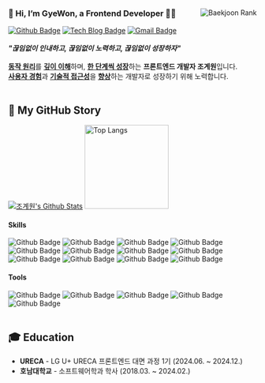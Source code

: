 <!-- README.md의 영역은 큰 틀로 기본적으로 <div>{child}<div> 형식임 -->

<!-- 나에 대한 설명 -->
<div>
  <img align="right" src="http://mazassumnida.wtf/api/v2/generate_badge?boj=jgw6372" alt="Baekjoon Rank" />  
  <div align="left">
    <h3>👋 Hi, I’m GyeWon, a Frontend Developer 🧑‍💻</h3>
    <div>
      <a href="https://github.com/JGW-Korea"><img src="https://img.shields.io/badge/-Github-black?style=for-the-badge&logo=Github&logoColor=white" alt="Github Badge"/></a>
      <a href="https://dramatic-jasmine-13a.notion.site/Web-Development-f4c3f4ccd2674db8833c4ed0f5575a45"><img src="https://img.shields.io/badge/-TechBlog-EEEEEE?style=for-the-badge&logo=Notion&logoColor=black" alt="Tech Blog Badge"/></a>
      <a href="mailto:jgw6372@gmail.com"><img src="https://img.shields.io/badge/Gmail-D14836?style=for-the-badge&logo=Gmail&logoColor=white" alt="Gmail Badge"/></a>
    </div>
    <br />
    <div>
      <i><strong>"끊임없이 인내하고, 끊임없이 노력하고, 끊임없이 성장하자"</strong></i>
    </div>
    <br />
    <div>
      <span><a href="#"><strong>동작 원리</strong></a>를 <a href="#"><strong>깊이 이해</strong></a>하며, <a href="#"><strong>한 단계씩 성장</strong></a>하는 <strong>프론트엔드 개발자 조계원</strong>입니다.</span><br/>
      <span><a href="#"><strong>사용자 경험</strong></a>과 <a href="#"><strong>기술적 접근성</strong></a>을 <a href="#"><strong>향상</strong></a>하는 개발자로 성장하기 위해 노력합니다.</span>
    </div>
  </div>
</div>

<br />

<!-- 기술 설명 -->
<div>
  <h2>🚀 My GitHub Story</h2>

  <a href="https://github.com/anuraghazra/github-readme-stats"><img src="https://github-readme-stats.vercel.app/api?username=JGW-Korea&show_icons=true&theme=apprentice&hide=contribs" alt="조계원's Github Stats"/></a>
  <a href="https://github.com/anuraghazra/github-readme-stats">
    <img src="https://github-readme-stats.vercel.app/api/top-langs/?username=JGW-Korea&hide=python,c&theme=apprentice&layout=compact" alt="Top Langs" height="170"/>
  </a>
  
  <div>
    <div>
      <h4>Skills</h4>
      <img src="https://img.shields.io/badge/HTML-E34F26?style=for-the-badge&logo=html5&logoColor=white" alt="Github Badge"/>
      <img src="https://img.shields.io/badge/CSS3-1572B6?style=for-the-badge&logo=css3&logoColor=white" alt="Github Badge"/>
      <img src="https://img.shields.io/badge/JavaScript-F7DF1E?style=for-the-badge&logo=javascript&logoColor=black" alt="Github Badge"/>
      <img src="https://img.shields.io/badge/TypeScript-3178C6?style=for-the-badge&logo=typescript&logoColor=white" alt="Github Badge"/>
      <img src="https://img.shields.io/badge/React-61DAFB?style=for-the-badge&logo=react&logoColor=black" alt="Github Badge"/>
      <img src="https://img.shields.io/badge/React Query-FF4154?style=for-the-badge&logo=reactquery&logoColor=white" alt="Github Badge"/>
      <img src="https://img.shields.io/badge/Recoil-3578E5?style=for-the-badge&logo=recoil&logoColor=white" alt="Github Badge"/>
      <img src="https://img.shields.io/badge/Axios-5A29E4?style=for-the-badge&logo=axios&logoColor=white" alt="Github Badge"/>
      <img src="https://img.shields.io/badge/JSON-000000?style=for-the-badge&logo=json&logoColor=white" alt="Github Badge"/>
      <img src="https://img.shields.io/badge/Styled Components-DB7093?style=for-the-badge&logo=styledcomponents&logoColor=white" alt="Github Badge"/>
      <img src="https://img.shields.io/badge/BootStrap-7952B3?style=for-the-badge&logo=bootstrap&logoColor=white" alt="Github Badge"/>
      <img src="https://img.shields.io/badge/Node.js-5FA04E?style=for-the-badge&logo=nodedotjs&logoColor=white" alt="Github Badge"/>
    </div>
    <div>
      <h4>Tools</h4>
      <img src="https://img.shields.io/badge/Slack-4A154B?style=for-the-badge&logo=slack&logoColor=white" alt="Github Badge"/>
      <img src="https://img.shields.io/badge/Figma-F24E1E?style=for-the-badge&logo=figma&logoColor=white" alt="Github Badge"/>
      <img src="https://img.shields.io/badge/Notion-EEEEEE?style=for-the-badge&logo=notion&logoColor=black" alt="Github Badge"/>
      <img src="https://img.shields.io/badge/Git-F05032?style=for-the-badge&logo=git&logoColor=white" alt="Github Badge"/>
      <img src="https://img.shields.io/badge/-Github-black?style=for-the-badge&logo=github&logoColor=white" alt="Github Badge"/>
    </div>
  </div>
</div>

<br />

<!-- 부가 설명(학력, 교육 등) -->
<div>
  <h2>🎓 Education</h2>
  <ul>
    <li><span><strong>URECA</strong> - LG U+ URECA 프론트엔드 대면 과정 1기 (2024.06. ~ 2024.12.)</span></li>
    <li><span><strong>호남대학교</strong> - 소프트웨어학과 학사 (2018.03. ~ 2024.02.)</span></li>
  </ul>
</div>
